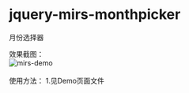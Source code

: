 # jquery-mirs-monthpicker
月份选择器

效果截图：<br>
![mirs-demo](http://st.5vcdn.com/mirs-use/mirs-monthpicker-demo.png)
<br>
<br>
使用方法：
    1.见Demo页面文件

